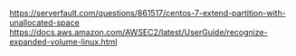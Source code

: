 <https://serverfault.com/questions/861517/centos-7-extend-partition-with-unallocated-space>
<https://docs.aws.amazon.com/AWSEC2/latest/UserGuide/recognize-expanded-volume-linux.html>
